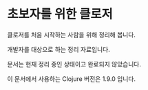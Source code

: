 # 초보자를 위한 클로저

클로저를 처음 시작하는 사람을 위해 정리해 봅니다.

개발자를 대상으로 하는 정리 자료입니다.

문서는 현재 정리 중인 상태이고 완료되지 않았습니다.

이 문서에서 사용하는 Clojure 버전은 1.9.0 입니다.

